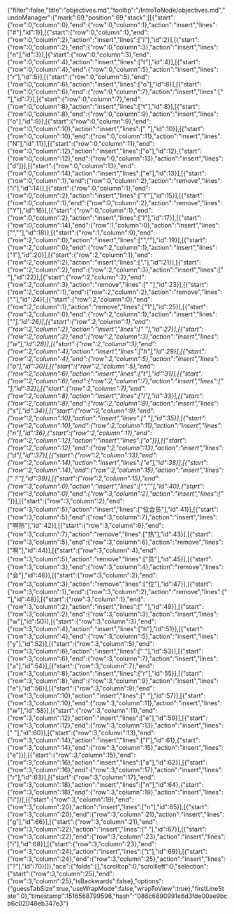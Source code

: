 {"filter":false,"title":"objectives.md","tooltip":"/IntroToNode/objectives.md","undoManager":{"mark":69,"position":69,"stack":[[{"start":{"row":0,"column":0},"end":{"row":0,"column":1},"action":"insert","lines":["#"],"id":1}],[{"start":{"row":0,"column":1},"end":{"row":0,"column":2},"action":"insert","lines":["i"],"id":2}],[{"start":{"row":0,"column":2},"end":{"row":0,"column":3},"action":"insert","lines":["n"],"id":3}],[{"start":{"row":0,"column":3},"end":{"row":0,"column":4},"action":"insert","lines":["t"],"id":4}],[{"start":{"row":0,"column":4},"end":{"row":0,"column":5},"action":"insert","lines":["r"],"id":5}],[{"start":{"row":0,"column":5},"end":{"row":0,"column":6},"action":"insert","lines":["o"],"id":6}],[{"start":{"row":0,"column":6},"end":{"row":0,"column":7},"action":"insert","lines":[" "],"id":7}],[{"start":{"row":0,"column":7},"end":{"row":0,"column":8},"action":"insert","lines":["t"],"id":8}],[{"start":{"row":0,"column":8},"end":{"row":0,"column":9},"action":"insert","lines":["o"],"id":9}],[{"start":{"row":0,"column":9},"end":{"row":0,"column":10},"action":"insert","lines":[" "],"id":10}],[{"start":{"row":0,"column":10},"end":{"row":0,"column":11},"action":"insert","lines":["N"],"id":11}],[{"start":{"row":0,"column":11},"end":{"row":0,"column":12},"action":"insert","lines":["o"],"id":12},{"start":{"row":0,"column":12},"end":{"row":0,"column":13},"action":"insert","lines":["d"]}],[{"start":{"row":0,"column":13},"end":{"row":0,"column":14},"action":"insert","lines":["e"],"id":13}],[{"start":{"row":0,"column":1},"end":{"row":0,"column":2},"action":"remove","lines":["i"],"id":14}],[{"start":{"row":0,"column":1},"end":{"row":0,"column":2},"action":"insert","lines":["Y"],"id":15}],[{"start":{"row":0,"column":1},"end":{"row":0,"column":2},"action":"remove","lines":["Y"],"id":16}],[{"start":{"row":0,"column":1},"end":{"row":0,"column":2},"action":"insert","lines":["I"],"id":17}],[{"start":{"row":0,"column":14},"end":{"row":1,"column":0},"action":"insert","lines":["",""],"id":18}],[{"start":{"row":1,"column":0},"end":{"row":2,"column":0},"action":"insert","lines":["",""],"id":19}],[{"start":{"row":2,"column":0},"end":{"row":2,"column":1},"action":"insert","lines":["1"],"id":20}],[{"start":{"row":2,"column":1},"end":{"row":2,"column":2},"action":"insert","lines":["."],"id":21}],[{"start":{"row":2,"column":2},"end":{"row":2,"column":3},"action":"insert","lines":[" "],"id":22}],[{"start":{"row":2,"column":2},"end":{"row":2,"column":3},"action":"remove","lines":[" "],"id":23}],[{"start":{"row":2,"column":1},"end":{"row":2,"column":2},"action":"remove","lines":["."],"id":24}],[{"start":{"row":2,"column":0},"end":{"row":2,"column":1},"action":"remove","lines":["1"],"id":25}],[{"start":{"row":2,"column":0},"end":{"row":2,"column":1},"action":"insert","lines":["*"],"id":26}],[{"start":{"row":2,"column":1},"end":{"row":2,"column":2},"action":"insert","lines":[" "],"id":27}],[{"start":{"row":2,"column":2},"end":{"row":2,"column":3},"action":"insert","lines":["w"],"id":28}],[{"start":{"row":2,"column":3},"end":{"row":2,"column":4},"action":"insert","lines":["h"],"id":29}],[{"start":{"row":2,"column":4},"end":{"row":2,"column":5},"action":"insert","lines":["a"],"id":30}],[{"start":{"row":2,"column":5},"end":{"row":2,"column":6},"action":"insert","lines":["t"],"id":31}],[{"start":{"row":2,"column":6},"end":{"row":2,"column":7},"action":"insert","lines":[" "],"id":32}],[{"start":{"row":2,"column":7},"end":{"row":2,"column":8},"action":"insert","lines":["i"],"id":33}],[{"start":{"row":2,"column":8},"end":{"row":2,"column":9},"action":"insert","lines":["s"],"id":34}],[{"start":{"row":2,"column":9},"end":{"row":2,"column":10},"action":"insert","lines":[" "],"id":35}],[{"start":{"row":2,"column":10},"end":{"row":2,"column":11},"action":"insert","lines":["n"],"id":36},{"start":{"row":2,"column":11},"end":{"row":2,"column":12},"action":"insert","lines":["o"]}],[{"start":{"row":2,"column":12},"end":{"row":2,"column":13},"action":"insert","lines":["d"],"id":37}],[{"start":{"row":2,"column":13},"end":{"row":2,"column":14},"action":"insert","lines":["e"],"id":38}],[{"start":{"row":2,"column":14},"end":{"row":2,"column":15},"action":"insert","lines":["？"],"id":39}],[{"start":{"row":2,"column":15},"end":{"row":3,"column":0},"action":"insert","lines":["",""],"id":40},{"start":{"row":3,"column":0},"end":{"row":3,"column":2},"action":"insert","lines":["* "]}],[{"start":{"row":3,"column":2},"end":{"row":3,"column":5},"action":"insert","lines":["位会员"],"id":41}],[{"start":{"row":3,"column":5},"end":{"row":3,"column":7},"action":"insert","lines":["啊热"],"id":42}],[{"start":{"row":3,"column":6},"end":{"row":3,"column":7},"action":"remove","lines":["热"],"id":43}],[{"start":{"row":3,"column":5},"end":{"row":3,"column":6},"action":"remove","lines":["啊"],"id":44}],[{"start":{"row":3,"column":4},"end":{"row":3,"column":5},"action":"remove","lines":["员"],"id":45}],[{"start":{"row":3,"column":3},"end":{"row":3,"column":4},"action":"remove","lines":["会"],"id":46}],[{"start":{"row":3,"column":2},"end":{"row":3,"column":3},"action":"remove","lines":["位"],"id":47}],[{"start":{"row":3,"column":1},"end":{"row":3,"column":2},"action":"remove","lines":[" "],"id":48}],[{"start":{"row":3,"column":1},"end":{"row":3,"column":2},"action":"insert","lines":[" "],"id":49}],[{"start":{"row":3,"column":2},"end":{"row":3,"column":3},"action":"insert","lines":["w"],"id":50}],[{"start":{"row":3,"column":3},"end":{"row":3,"column":4},"action":"insert","lines":["h"],"id":51}],[{"start":{"row":3,"column":4},"end":{"row":3,"column":5},"action":"insert","lines":["y"],"id":52}],[{"start":{"row":3,"column":5},"end":{"row":3,"column":6},"action":"insert","lines":[" "],"id":53}],[{"start":{"row":3,"column":6},"end":{"row":3,"column":7},"action":"insert","lines":["a"],"id":54}],[{"start":{"row":3,"column":7},"end":{"row":3,"column":8},"action":"insert","lines":["r"],"id":55}],[{"start":{"row":3,"column":8},"end":{"row":3,"column":9},"action":"insert","lines":["e"],"id":56}],[{"start":{"row":3,"column":9},"end":{"row":3,"column":10},"action":"insert","lines":[" "],"id":57}],[{"start":{"row":3,"column":10},"end":{"row":3,"column":11},"action":"insert","lines":["w"],"id":58}],[{"start":{"row":3,"column":11},"end":{"row":3,"column":12},"action":"insert","lines":["e"],"id":59}],[{"start":{"row":3,"column":12},"end":{"row":3,"column":13},"action":"insert","lines":[" "],"id":60}],[{"start":{"row":3,"column":13},"end":{"row":3,"column":14},"action":"insert","lines":["l"],"id":61},{"start":{"row":3,"column":14},"end":{"row":3,"column":15},"action":"insert","lines":["e"]}],[{"start":{"row":3,"column":15},"end":{"row":3,"column":16},"action":"insert","lines":["a"],"id":62}],[{"start":{"row":3,"column":16},"end":{"row":3,"column":17},"action":"insert","lines":["r"],"id":63}],[{"start":{"row":3,"column":17},"end":{"row":3,"column":18},"action":"insert","lines":["n"],"id":64},{"start":{"row":3,"column":18},"end":{"row":3,"column":19},"action":"insert","lines":["i"]}],[{"start":{"row":3,"column":19},"end":{"row":3,"column":20},"action":"insert","lines":["n"],"id":65}],[{"start":{"row":3,"column":20},"end":{"row":3,"column":21},"action":"insert","lines":["g"],"id":66}],[{"start":{"row":3,"column":21},"end":{"row":3,"column":22},"action":"insert","lines":[" "],"id":67}],[{"start":{"row":3,"column":22},"end":{"row":3,"column":23},"action":"insert","lines":["i"],"id":68}],[{"start":{"row":3,"column":23},"end":{"row":3,"column":24},"action":"insert","lines":["t"],"id":69}],[{"start":{"row":3,"column":24},"end":{"row":3,"column":25},"action":"insert","lines":["?"],"id":70}]]},"ace":{"folds":[],"scrolltop":0,"scrollleft":0,"selection":{"start":{"row":3,"column":25},"end":{"row":3,"column":25},"isBackwards":false},"options":{"guessTabSize":true,"useWrapMode":false,"wrapToView":true},"firstLineState":0},"timestamp":1516568799596,"hash":"086c6890991e6d3fde00ae9bcb6c02048eb347e3"}